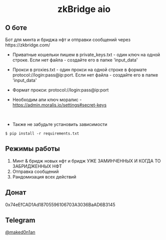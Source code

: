 <h1 align="center">zkBridge aio</h1>

<h2>О боте</h2>
Бот для минта и бриджа нфт и отправки сообщений через https://zkbridge.com/</br>

* Приватные кошельки пишем в private_keys.txt - один ключ на одной строке.
Если нет файла - создайте его в папке 'input_data'</br>

* Прокси в proxies.txt - один прокси на одной строке в формате protocol://login:pass@ip:port.
Если нет файла - создайте его в папке 'input_data'</br>

* Формат прокси: protocol://login:pass@ip:port</br>

* Необходим апи ключ моралис - https://admin.moralis.io/settings#secret-keys
 </br>

* Также не забудьте установить зависимости 

<pre><code>$ pip install -r requirements.txt</code></pre>

<h2>Режимы работы</h2>

1. Минт & бридж новых нфт и бридж УЖЕ ЗАМИНЧЕННЫХ И КОГДА ТО ЗАБРИДЖЕННЫХ НФТ</br>
2. Отправка сообщений
3. Рандомизация всех действий

<h2>Донат</h2> 0x74eEfCAD1Ad18705596106703A3036BaAD6B3145
<h2>Telegram</h2><a href="https://t.me/maked0n1an" target="_blank">@maked0n1an</a>